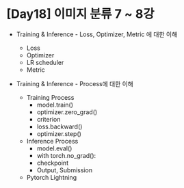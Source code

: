 # [Day18] 이미지 분류 7 ~ 8강

* Training & Inference - Loss, Optimizer, Metric 에 대한 이해
  * Loss
  * Optimizer
  * LR scheduler
  * Metric
  
* Training & Inference - Process에 대한 이해
  * Training Process
    * model.train()
    * optimizer.zero_grad()
    * criterion
    * loss.backward()
    * optimizer.step()
  * Inference Process
    * model.eval()
    * with torch.no_grad():
    * checkpoint
    * Output, Submission
  * Pytorch Lightning
    




